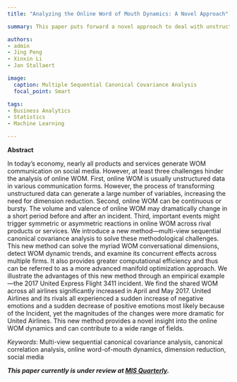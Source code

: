 ```yaml
---
title: "Analyzing the Online Word of Mouth Dynamics: A Novel Approach"

summary: This paper puts forward a novel approach to deal with unstructured data under social media context.

authors:
- admin
- Jing Peng
- Xinxin Li
- Jan Stallaert

image:
  caption: Multiple Sequential Canonical Covariance Analysis
  focal_point: Smart

tags:
- Business Analytics
- Statistics
- Machine Learning

---
```


**Abstract**

In today’s economy, nearly all products and services generate WOM communication on social media. However, at least three challenges hinder the analysis of online WOM. First, online WOM is usually unstructured data in various communication forms. However, the process of transforming unstructured data can generate a large number of variables, increasing the need for dimension reduction. Second, online WOM can be continuous or bursty. The volume and valence of online WOM may dramatically change in a short period before and after an incident. Third, important events might trigger symmetric or asymmetric reactions in online WOM across rival products or services. We introduce a new method—multi-view sequential canonical covariance analysis to solve these methodological challenges. This new method can solve the myriad WOM conversational dimensions, detect WOM dynamic trends, and examine its concurrent effects across multiple firms. It also provides greater computational efficiency and thus can be referred to as a more advanced manifold optimization approach. We illustrate the advantages of this new method through an empirical example—the 2017 United Express Flight 3411 incident. We find the shared WOM across all airlines significantly increased in April and May 2017. United Airlines and its rivals all experienced a sudden increase of negative emotions and a sudden decrease of positive emotions most likely because of the Incident, yet the magnitudes of the changes were more dramatic for United Airlines. This new method provides a novel insight into the online WOM dynamics and can contribute to a wide range of fields. 

_Keywords_: Multi-view sequential canonical covariance analysis, canonical correlation analysis, online word-of-mouth dynamics, dimension reduction, social media


**_This paper currently is under review at [MIS Quarterly](https://misq.org/)._**
